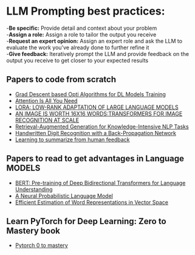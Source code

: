 # LLM Prompting best practices:
-**Be specific:** Provide detail and context about your problem \
-**Assign a role:** Assign a role to tailor the output you receive \
-**Request an expert opinion:** Assign an expert role and ask the LLM to evaluate the work you've already done to further refine it \
-**Give feedback:** Iteratively prompt the LLM and provide feedback on the output you receive to get closer to your expected results 

## Papers to code from scratch
- [Grad Descent based Opti Algorithms for DL Models Training](https://arxiv.org/pdf/1706.03762)
- [Attention Is All You Need](https://arxiv.org/pdf/1706.03762)
- [LORA: LOW-RANK ADAPTATION OF LARGE LANGUAGE MODELS](https://arxiv.org/pdf/2106.09685)
- [AN IMAGE IS WORTH 16X16 WORDS:TRANSFORMERS FOR IMAGE RECOGNITION AT SCALE](https://arxiv.org/pdf/2010.11929)
- [Retrieval-Augmented Generation for Knowledge-Intensive NLP Tasks](https://arxiv.org/pdf/2005.11401)
- [Handwritten Digit Recognition with a Back-Propagation Network ](https://proceedings.neurips.cc/paper/1989/file/53c3bce66e43be4f209556518c2fcb54-Paper.pdf)
- [Learning to summarize from human feedback](https://arxiv.org/pdf/2009.01325)

## Papers to read to get advantages in Language MODELS
- [BERT: Pre-training of Deep Bidirectional Transformers for Language Understanding](https://arxiv.org/pdf/1810.04805)
- [A Neural Probabilistic Language Model](https://www.jmlr.org/papers/volume3/bengio03a/bengio03a.pdf)
- [Efficient Estimation of Word Representations in Vector Space](https://arxiv.org/pdf/1301.3781)

## Learn PyTorch for Deep Learning: Zero to Mastery book
- [Pytorch 0 to mastery](https://www.learnpytorch.io/)